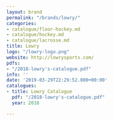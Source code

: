 ```yaml
---
layout: brand
permalink: "/brands/lowry/"
categories:
- catalogue/floor-hockey.md
- catalogue/hockey.md
- catalogue/lacrosse.md
title: Lowry
logo: "/lowry-logo.png"
website: http://lowrysports.com/
pdfs:
- "/2018-lowry's-catalogue.pdf"
info: ''
date: '2019-03-29T22:29:52.000+00:00'
catalogues:
- title: Lowry Catalogue
  pdf: "/2018-lowry's-catalogue.pdf"
  year: 2018

---
```

